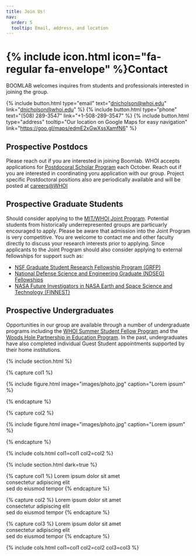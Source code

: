 ```yaml
---
title: Join Us!
nav:
  order: 5
  tooltip: Email, address, and location
---
```


# {% include icon.html icon="fa-regular fa-envelope" %}Contact

BOOMLAB welcomes inquires from students and professionals interested in joining the group.

{%
  include button.html
  type="email"
  text="dnicholson@whoi.edu"
  link="dnicholson@whoi.edu"
%}
{%
  include button.html
  type="phone"
  text="(508) 289-3547"
  link="+1-508-289-3547"
%}
{%
  include button.html
  type="address"
  tooltip="Our location on Google Maps for easy navigation"
  link="https://goo.gl/maps/edmE2xGwXssXamfN6"
%}

## Prospective Postdocs
Please reach out if you are interested in joining Boomlab. WHOI accepts applications for [Postdocoral Scholar Program](https://www.whoi.edu/what-we-do/educate/postdoctoral/postdocs-scholar-fellowship-appointments/apo-postdoctoral-scholar/) each October. Reach out if you are interested in coordinating yoru application with our group. Project specific Postdoctoral positions also are periodically available and will be posted at [careers@WHOI](https://careers.whoi.edu/)

## Prospective Graduate Students
Should consider applying to the [MIT/WHOI Joint Program](mit.whoi.edu). Potential students from historically underrepresented groups are particuarly encouraged to apply.  Please be aware that admission into the Joint Program is very competitive. You are welcome to contact me and other faculty directly to discuss your research interests prior to applying.
Since applicants to the Joint Program should also consider applying to external fellowships for support such as:
- [NSF Graduate Student Research Fellowship Program (GRFP)](https://www.nsfgrfp.org/)
- [National Defense Science and Engineering Graduate (NDSEG) Fellowships](https://ndseg.org/)
- [NASA Future Investigators in NASA Earth and Space Science and Technology (FINNEST)](https://science.nasa.gov/search?search_api_views_text=finesst)

## Prospective Undergraduates
Opportunities in our group are available through a number of undergraduate programs including the [WHOI Summer Student Fellow Program](https://www.whoi.edu/what-we-do/educate/undergraduate-programs/summer-student-fellowship/) and the [Woods Hole Partnership in Education Program](https://www.woodsholediversity.org/pep/). In the past, undergraduates have also completed individual Guest Student appointments supported by their home institutions. 

{% include section.html %}

{% capture col1 %}

{%
  include figure.html
  image="images/photo.jpg"
  caption="Lorem ipsum"
%}

{% endcapture %}

{% capture col2 %}

{%
  include figure.html
  image="images/photo.jpg"
  caption="Lorem ipsum"
%}

{% endcapture %}

{% include cols.html col1=col1 col2=col2 %}

{% include section.html dark=true %}

{% capture col1 %}
Lorem ipsum dolor sit amet  
consectetur adipiscing elit  
sed do eiusmod tempor
{% endcapture %}

{% capture col2 %}
Lorem ipsum dolor sit amet  
consectetur adipiscing elit  
sed do eiusmod tempor
{% endcapture %}

{% capture col3 %}
Lorem ipsum dolor sit amet  
consectetur adipiscing elit  
sed do eiusmod tempor
{% endcapture %}

{% include cols.html col1=col1 col2=col2 col3=col3 %}
